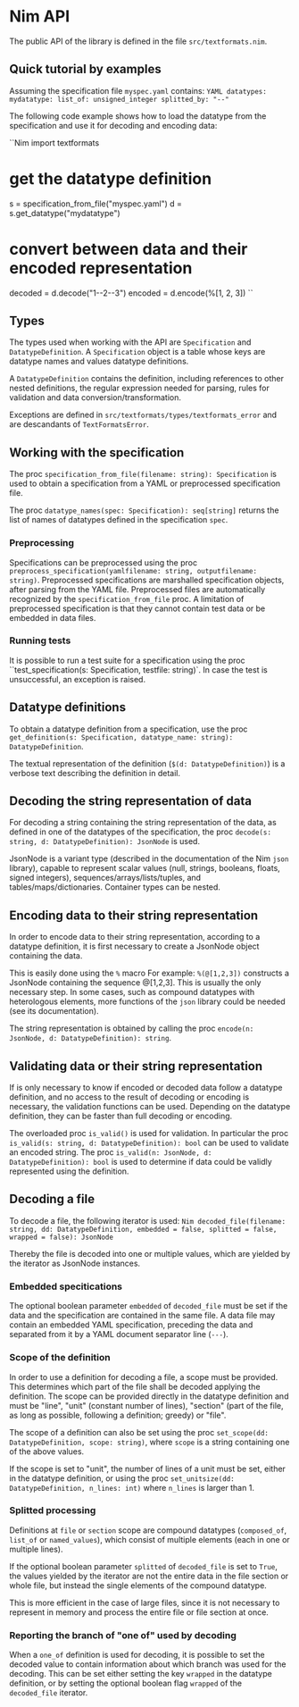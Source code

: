 # Nim API

The public API of the library is defined in the file ``src/textformats.nim``.

## Quick tutorial by examples

Assuming the specification file ``myspec.yaml`` contains:
``YAML
datatypes:
  mydatatype:
    list_of: unsigned_integer
    splitted_by: "--"
``

The following code example shows how to load the datatype from the specification
and use it for decoding and encoding data:

``Nim
import textformats

# get the datatype definition
s = specification_from_file("myspec.yaml")
d = s.get_datatype("mydatatype")

# convert between data and their encoded representation
decoded = d.decode("1--2--3")
encoded = d.encode(%[1, 2, 3])
``

## Types

The types used when working with the API are ``Specification`` and
``DatatypeDefinition``. A ``Specification`` object is a table
whose keys are datatype names and values datatype definitions.

A ``DatatypeDefinition`` contains the definition, including references
to other nested definitions, the regular expression needed for
parsing, rules for validation and data conversion/transformation.

Exceptions are defined in ``src/textformats/types/textformats_error``
and are descandants of ``TextFormatsError``.

## Working with the specification

The proc ``specification_from_file(filename: string): Specification``
is used to obtain a specification from a YAML or preprocessed
specification file.

The proc ``datatype_names(spec: Specification): seq[string]`` returns the list
of names of datatypes defined in the specification `spec`.

### Preprocessing

Specifications can be preprocessed using the proc
``preprocess_specification(yamlfilename: string, outputfilename: string)``.
Preprocessed specifications are marshalled specification objects,
after parsing from the YAML file. Preprocessed files are automatically
recognized by the `specification_from_file` proc.
A limitation of preprocessed specification is that they cannot contain
test data or be embedded in data files.

### Running tests

It is possible to run a test suite for a specification using the
proc ``test_specification(s: Specification, testfile: string)`.
In case the test is unsuccessful, an exception is raised.

## Datatype definitions

To obtain a datatype definition from a specification, use the proc
``get_definition(s: Specification, datatype_name: string): DatatypeDefinition``.

The textual representation of the definition (`$(d: DatatypeDefinition)`)
is a verbose text describing the definition in detail.

## Decoding the string representation of data

For decoding a string containing the string representation of the data,
as defined in one of the datatypes of the specification, the proc
``decode(s: string, d: DatatypeDefinition): JsonNode`` is used.

JsonNode is a variant type (described in the documentation of
the Nim `json` library), capable to represent scalar values (null, strings,
booleans, floats, signed integers), sequences/arrays/lists/tuples, and
tables/maps/dictionaries. Container types can be nested.

## Encoding data to their string representation

In order to encode data to their string representation, according to
a datatype definition, it is first necessary to create
a JsonNode object containing the data.

This is easily done using the ``%`` macro For example: `%(@[1,2,3])` constructs
a JsonNode containing the sequence @[1,2,3]. This is usually the only
necessary step. In some cases, such as compound datatypes with
heterologous elements, more functions of the ``json`` library could be
needed (see its documentation).

The string representation is obtained by calling the proc
``encode(n: JsonNode, d: DatatypeDefinition): string``.

## Validating data or their string representation

If is only necessary to know if encoded or decoded data follow a
datatype definition, and no access to the result of decoding or encoding is
necessary, the validation functions can be used. Depending on the datatype
definition, they can be faster than full decoding or encoding.

The overloaded proc `is_valid()` is used for validation.
 In particular the proc
`is_valid(s: string, d: DatatypeDefinition): bool`
can be used to validate an encoded string.
The proc `is_valid(n: JsonNode, d: DatatypeDefinition): bool` is used
to determine if data could be validly represented using the definition.

## Decoding a file

To decode a file, the following iterator is used:
``Nim
decoded_file(filename: string, dd: DatatypeDefinition,
             embedded = false, splitted = false,
             wrapped = false): JsonNode
``

Thereby the file is decoded into one or multiple values, which are yielded
by the iterator as JsonNode instances.

### Embedded specitications

The optional boolean parameter `embedded` of `decoded_file` must be set
if the data and the specification are contained in the same file. A data
file may contain an embedded YAML specification, preceding the data and
separated from it by a YAML document separator line (`---`).

### Scope of the definition

In order to use a definition for decoding a file, a scope must be provided.
This determines which part of the file shall be decoded applying the definition.
The scope can be provided directly in the datatype definition and must be
"line", "unit" (constant number of lines), "section" (part of the file, as long
as possible, following a definition; greedy) or "file".

The scope of a definition can also be set using the proc
`set_scope(dd: DatatypeDefinition, scope: string)`, where `scope` is a
string containing one of the above values.

If the scope is set to "unit", the number of lines of a unit must be set,
either in the datatype definition, or using the proc
`set_unitsize(dd: DatatypeDefinition, n_lines: int)` where `n_lines`
is larger than 1.

### Splitted processing

Definitions at `file` or `section` scope are compound datatypes (`composed_of`,
`list_of` or `named_values`), which consist of multiple elements (each in one
or multiple lines).

If the optional boolean parameter `splitted` of
`decoded_file` is set to
 `True`, the values yielded by the iterator are not the entire
data in the file section or whole file, but instead the single elements of
the compound datatype.

This is more efficient in the case of
large files, since it is not necessary to represent in memory and process
the entire file or file section at once.

### Reporting the branch of "one of" used by decoding

When a `one_of` definition is used for decoding, it is possible to set the
decoded value to contain information about which branch was used for the
decoding. This can be set either setting the key `wrapped` in the
datatype definition, or by setting the optional boolean flag
`wrapped` of the `decoded_file` iterator.

